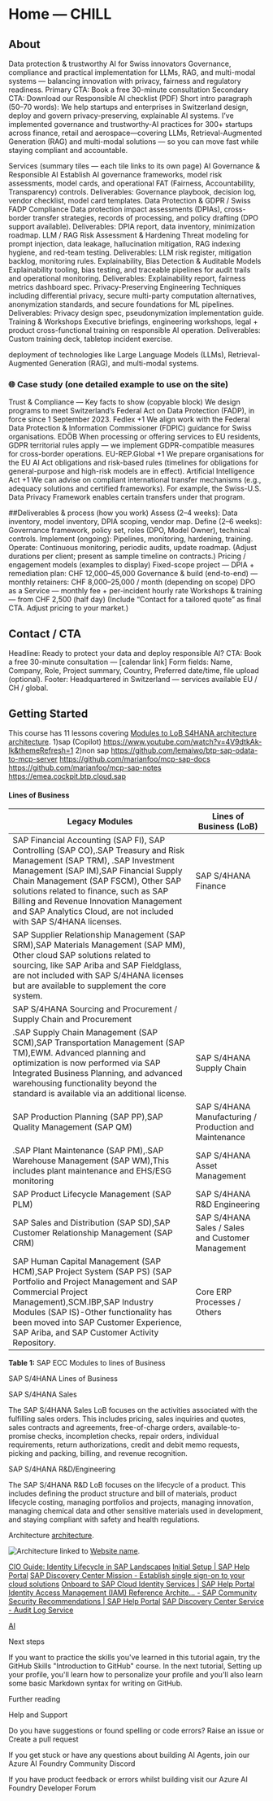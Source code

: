 # Home — CHILL

## About

Data protection & trustworthy AI for Swiss innovators
Governance, compliance and practical implementation for LLMs, RAG, and multi-modal systems — balancing innovation with privacy, fairness and regulatory readiness.
Primary CTA: Book a free 30-minute consultation
Secondary CTA: Download our Responsible AI checklist (PDF)
Short intro paragraph (50–70 words):
We help startups and enterprises in Switzerland design, deploy and govern privacy-preserving, explainable AI systems. I’ve implemented governance and trustworthy-AI practices for 300+ startups across finance, retail and aerospace—covering LLMs, Retrieval-Augmented Generation (RAG) and multi-modal solutions — so you can move fast while staying compliant and accountable.


Services (summary tiles — each tile links to its own page)
AI Governance & Responsible AI
Establish AI governance frameworks, model risk assessments, model cards, and operational FAT (Fairness, Accountability, Transparency) controls.
Deliverables: Governance playbook, decision log, vendor checklist, model card templates.
Data Protection & GDPR / Swiss FADP Compliance
Data protection impact assessments (DPIAs), cross-border transfer strategies, records of processing, and policy drafting (DPO support available).
Deliverables: DPIA report, data inventory, minimization roadmap.
LLM / RAG Risk Assessment & Hardening
Threat modeling for prompt injection, data leakage, hallucination mitigation, RAG indexing hygiene, and red-team testing.
Deliverables: LLM risk register, mitigation backlog, monitoring rules.
Explainability, Bias Detection & Auditable Models
Explainability tooling, bias testing, and traceable pipelines for audit trails and operational monitoring.
Deliverables: Explainability report, fairness metrics dashboard spec.
Privacy-Preserving Engineering
Techniques including differential privacy, secure multi-party computation alternatives, anonymization standards, and secure foundations for ML pipelines.
Deliverables: Privacy design spec, pseudonymization implementation guide.
Training & Workshops
Executive briefings, engineering workshops, legal + product cross-functional training on responsible AI operation.
Deliverables: Custom training deck, tabletop incident exercise.

deployment of technologies like Large Language Models (LLMs), Retrieval-Augmented Generation (RAG), and multi-modal systems.

### 🌐 Case study (one detailed example to use on the site)

Trust & Compliance — Key facts to show (copyable block)
We design programs to meet Switzerland’s Federal Act on Data Protection (FADP), in force since 1 September 2023. 
Fedlex
+1
We align work with the Federal Data Protection & Information Commissioner (FDPIC) guidance for Swiss organisations. 
EDÖB
When processing or offering services to EU residents, GDPR territorial rules apply — we implement GDPR-compatible measures for cross-border operations. 
EU-REP.Global
+1
We prepare organisations for the EU AI Act obligations and risk-based rules (timelines for obligations for general-purpose and high-risk models are in effect). 
Artificial Intelligence Act
+1
We can advise on compliant international transfer mechanisms (e.g., adequacy solutions and certified frameworks). For example, the Swiss-U.S. Data Privacy Framework enables certain transfers under that program.

##Deliverables & process (how you work)
Assess (2–4 weeks): Data inventory, model inventory, DPIA scoping, vendor map.
Define (2–6 weeks): Governance framework, policy set, roles (DPO, Model Owner), technical controls.
Implement (ongoing): Pipelines, monitoring, hardening, training.
Operate: Continuous monitoring, periodic audits, update roadmap.
(Adjust durations per client; present as sample timeline on contracts.)
Pricing / engagement models (examples to display)
Fixed-scope project — DPIA + remediation plan: CHF 12,000–45,000
Governance & build (end-to-end) — monthly retainers: CHF 8,000–25,000 / month (depending on scope)
DPO as a Service — monthly fee + per-incident hourly rate
Workshops & training — from CHF 2,500 (half day)
(Include “Contact for a tailored quote” as final CTA. Adjust pricing to your market.)

## Contact / CTA
Headline: Ready to protect your data and deploy responsible AI?
CTA: Book a free 30-minute consultation — [calendar link]
Form fields: Name, Company, Role, Project summary, Country, Preferred date/time, file upload (optional).
Footer: Headquartered in Switzerland — services available EU / CH / global.

## Getting Started

This course has 11 lessons covering [Modules to LoB S4HANA architecture](#LoB) [architecture](#architecture).
 1)sap (Copilot) 
 https://www.youtube.com/watch?v=4V9dtkAk-lk&themeRefresh=1
 2)non sap
 https://github.com/lemaiwo/btp-sap-odata-to-mcp-server
 https://github.com/marianfoo/mcp-sap-docs
 https://github.com/marianfoo/mcp-sap-notes
 https://emea.cockpit.btp.cloud.sap

#### Lines of Business

| Legacy Modules  | Lines of Business (LoB) |  
| ----- | -------- |
| SAP Financial Accounting (SAP FI), SAP Controlling (SAP CO),.SAP Treasury and Risk Management (SAP TRM), .SAP Investment Management (SAP IM),SAP Financial Supply Chain Management (SAP FSCM), Other SAP solutions related to finance, such as SAP Billing and Revenue Innovation Management and SAP Analytics Cloud, are not included with SAP S/4HANA licenses. | SAP S/4HANA Finance |
| SAP Supplier Relationship Management (SAP SRM),SAP Materials Management (SAP MM), Other cloud SAP solutions related to sourcing, like SAP Ariba and SAP Fieldglass, are not included with SAP S/4HANA licenses but are available to supplement the core system.
 | SAP S/4HANA Sourcing and Procurement / Supply Chain and Procurement |
| .SAP Supply Chain Management (SAP SCM),SAP Transportation Management (SAP TM),EWM. Advanced planning and optimization is now performed via SAP Integrated Business Planning, and advanced warehousing functionality beyond the standard is available via an additional license. | SAP S/4HANA Supply Chain |
| SAP Production Planning (SAP PP),SAP Quality Management (SAP QM) | SAP S/4HANA Manufacturing / Production and Maintenance |
| .SAP Plant Maintenance (SAP PM),.SAP Warehouse Management (SAP WM),This includes plant maintenance and EHS/ESG monitoring| SAP S/4HANA Asset Management |
| SAP Product Lifecycle Management (SAP PLM) | SAP S/4HANA R&D Engineering |
| SAP Sales and Distribution (SAP SD),SAP Customer Relationship Management (SAP CRM) | SAP S/4HANA Sales / Sales and Customer Management | 
| SAP Human Capital Management (SAP HCM),SAP Project System (SAP PS) (SAP Portfolio and Project Management and SAP Commercial Project Management),SCM.IBP,SAP Industry Modules (SAP IS)-Other functionality has been moved into SAP Customer Experience, SAP Ariba, and SAP Customer Activity Repository. | Core ERP Processes / Others | 

**Table 1:** SAP ECC Modules to lines of Business

SAP S/4HANA Lines of Business

SAP S/4HANA Sales

The SAP S/4HANA Sales LoB focuses on the activities associated with the fulfilling sales orders. This includes pricing, sales inquiries and quotes, sales contracts and agreements, free-of-charge orders, available-to-promise checks, incompletion checks, repair orders, individual requirements, return authorizations, credit and debit memo requests, picking and packing, billing, and revenue recognition.

SAP S/4HANA R&D/Engineering

The SAP S/4HANA R&D LoB focuses on the lifecycle of a product. This includes defining the product structure and bill of materials, product lifecycle costing, managing portfolios and projects, managing innovation, managing chemical data and other sensitive materials used in development, and staying compliant with safety and health regulations.

Architecture [architecture](/page/#architecture).

![Architecture](https://image.example.com "Link title") linked to [Website name](https://website.com).

[CIO Guide: Identity Lifecycle in SAP Landscapes](https://www.sap.com/documents/2018/05/38ce7d25-067d-0010-87a3-c30de2ffd8ff.html)
[Initial Setup | SAP Help Portal](https://help.sap.com/docs/start/sap-start/setup)
[SAP Discovery Center Mission - Establish single sign-on to your cloud solutions](https://discovery-center.cloud.sap/missiondetail/3114/3151/)
[Onboard to SAP Cloud Identity Services | SAP Help Portal](https://help.sap.com/docs/btp/btp-admin-guide/onboard-to-sap-cloud-identity-services)
[Identity Access Management (IAM) Reference Archite... - SAP Community](https://community.sap.com/t5/technology-blog-posts-by-sap/identity-access-management-iam-reference-architectures-2024/ba-p/13697891)
[Security Recommendations | SAP Help Portal](https://help.sap.com/docs/SAP_S4HANA_CLOUD/55a7cb346519450cb9e6d21c1ecd6ec1/fafa6639cf7b4265b68da63efbc8fb96.html)
[SAP Discovery Center Service - Audit Log Service](https://discovery-center.cloud.sap/serviceCatalog/audit-log-service?region=all)

[AI](https://github.com/microsoft/ai-agents-for-beginners)

Next steps

If you want to practice the skills you've learned in this tutorial again, try the GitHub Skills "Introduction to GitHub" course.
In the next tutorial, Setting up your profile, you'll learn how to personalize your profile and you'll also learn some basic Markdown syntax for writing on GitHub.

Further reading

Help and Support

Do you have suggestions or found spelling or code errors? Raise an issue or Create a pull request

If you get stuck or have any questions about building AI Agents, join our Azure AI Foundry Community Discord

If you have product feedback or errors whilst building visit our Azure AI Foundry Developer Forum




